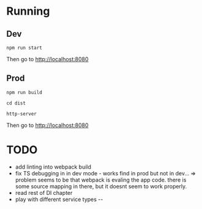 # Running

## Dev

    npm run start

Then go to [http://localhost:8080](http://localhost:8080)

## Prod

    npm run build

    cd dist

    http-server


Then go to [http://localhost:8080](http://localhost:8080)

# TODO

- add linting into webpack build
- fix TS debugging in in dev mode - works find in prod but not in dev... => problem seems to be that webpack is evaling the app code. there is some source mapping in there, but it doesnt seem to work properly.
- read rest of DI chapter
- play with different service types
-- 
